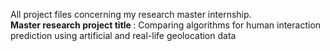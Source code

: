 All project files concerning my research master internship. <br>
<b> Master research project title </b>: Comparing algorithms for human interaction prediction using artificial and real-life geolocation data
